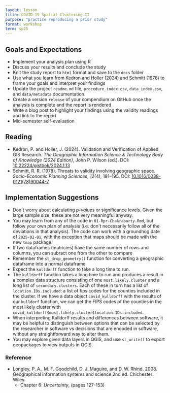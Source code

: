 ```yaml
---
layout: lesson
title: COVID-19 Spatial Clustering II
purpose: "practice reproducing a prior study"
format: workshop
term: sp25
---
```


## Goals and Expectations

- Implement your analysis plan using R
- Discuss your results and conclude the study
- Knit the study report to `html` format and save to the `docs` folder 
- Use what you learn from Kedron and Holler (2024) and Schmitt (1978) to frame your goals and interpret your findings
- Update the project `readme.md` file, `procedure_index.csv`, `data_index.csv`, and `data/metadata` documentation.
- Create a version `release` of your compendium on GitHub once the analysis is complete and the report is rendered
- Write a blog post to highlight your findings using the validity readings and link to the report
- Mid-semester self-evaluation

## Reading

- Kedron, P. and Holler, J. (2024).  Validation and Verification of Applied GIS Research. *The Geographic Information Science & Technology Body of Knowledge (2024 Edition)*, John P. Wilson (ed.). DOI: [10.22224/gistbok/2024.1.13](https://doi.org/10.22224/gistbok/2024.1.13)
- Schmitt, R. R. (1978). Threats to validity involving geographic space. *Socio-Economic Planning Sciences*, *12*(4), 191–195. DOI: [10.1016/0038-0121(78)90044-7](https://doi.org/10.1016/0038-0121(78)90044-7)

## Implementation Suggestions

- Don't worry about calculating *p-values* or significance levels. Given the large sample size, these are not very meaningful anyway.
- You may learn from any of the code in `01-Rpr-Chakraborty.Rmd`, but follow your own plan of analysis (i.e. don't necessarily follow all of the deviations in that analysis). The code can work with a groundhog date of `2025-02-01`, with the exception that maps should be made with the new `tmap` package. 
- If two dataframes (matricies) have the same number of rows and columns, you can subract one from the other to compare
- Remember the `st_drop_geometry()` function for converting a geographic dataframe into a normal dataframe
- Expect the `kulldorff` function to take a long time to run.
- The `kulldorff` function takes a long time to run and produces a result in a complex data structure consisting of one `most.likely.cluster` and a long list of `secondary.clusters`. Each of these in turn has a list of `location.IDs.included`: a list of fips codes for the counties included in the cluster. If we have a data object `covid_kulldorff` with the results of our `kulldorf` function, we can get the FIPS codes of the counties in the most likely cluster with `covid_kulldorff$most.likely.cluster$location.IDs.included`.
- When interpreting Kulldorff results and differences between software, it may be helpful to distinguish between options that can be selected by the researcher in software vs decisions that are encoded in software, without any straightforward way to alter them.
- You may explore given data layers in QGIS, and use `st_write()` to export geopackages to view outputs in QGIS.

### Reference

- Longley, P. A., M. F. Goodchild, D. J. Maguire, and D. W. Rhind. 2008. Geographical information systems and science 2nd ed. Chichester: Wiley.
  - Chapter 6: *Uncertainty*, (pages 127-153)



